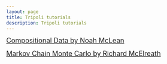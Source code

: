 ```yaml
---
layout: page
title: Tripoli tutorials
description: Tripoli tutorials
---
```


<a style="font-size: 18px;" href="{{ site.JB.BASE_PATH }}/assets/tutorials/CODA_v1.pptx">Compositional Data by Noah McLean</a>

<a style="font-size: 18px;" href="https://www.youtube.com/watch?v=rZk2FqX2XnY">Markov Chain Monte Carlo by Richard McElreath</a>